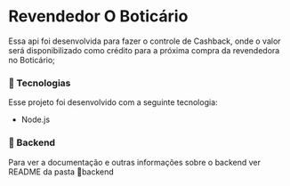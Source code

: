 # Revendedor O Boticário

Essa api foi desenvolvida para fazer o controle de Cashback, onde o valor será disponibilizado como
crédito para a próxima compra da revendedora no Boticário;

### 🚀 Tecnologias
Esse projeto foi desenvolvido com a seguinte tecnologia:
 - Node.js

### 🚧 Backend
Para ver a documentação e outras informações sobre o backend ver README da pasta 📁backend
